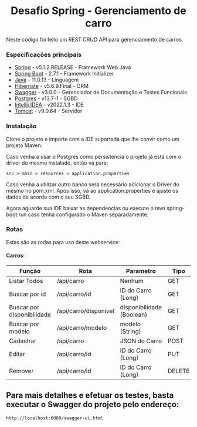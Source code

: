 <h1 align="center">Desafio Spring - Gerenciamento de carro </h1>


Neste código foi feito um REST CRUD API para gerenciamento de carros.


### Especificações principais

* [Spring](https://spring.io/) - v5.1.2.RELEASE - Framework Web Java
* [Spring Boot](https://spring.io/projects/spring-boot) - 2.7.1 - Framework Initializer
* [Java](https://www.java.com/) - 11.0.13 - Linguagem
* [Hibernate](http://hibernate.org/orm/) - v5.6.9.Final - ORM
* [Swagger](https://swagger.io/) - v3.0.0 - Gerenciador de Documentação e Testes Funcionais
* [Postgres](https://www.postgresql.org) - v13.7-1 - SGBD
* [Intellij IDEA](https://www.jetbrains.com/idea/) - v2022.1.3 - IDE
* [Tomcat](http://tomcat.apache.org/) - v9.0.64 - Servidor


### Instalação

Clone o projeto e importe com a IDE suportada que lhe convir como um projeto Maven.

Caso venha a usar o Postgres como persistencia o projeto já está com o driver do mesmo instalado, então vá para:

```
src > main > resources > application.properties
```
Caso venha a utilizar outro banco será necessário adicionar o Driver do mesmo no pom.xml. Após isso, vá ao application.properties e ajuste os dados de acordo com o seu SGBD.

Agora aguarde sua IDE baixar as dependencias ou execute o mvn spring-boot:run caso tenha configurado o Maven separadamente.

### Rotas
Estas são as rodas para uso deste webservice:

#### Carros:
| Função | Rota | Parametro | Tipo |
| ------ | ------ | ------ | ------ |
| Listar Todos | /api/carro | Nenhum | GET
| Buscar por id | /api/carro/id | ID do Carro (Long) | GET
| Buscar por disponibilidade | /api/carro/disponivel | disponibilidade (Boolean) | GET
| Buscar por modelo | /api/carro/modelo | modelo (String) | GET
| Cadastrar | /api/carro | JSON do Carro | POST
| Editar | /api/carro/id | ID do Carro (Long) | PUT
| Remover | /api/carro/id | ID do Carro (Long) | DELETE

## Para mais detalhes e efetuar os testes, basta executar o Swagger do projeto pelo endereço:
```
http://localhost:8080/swagger-ui.html
```


